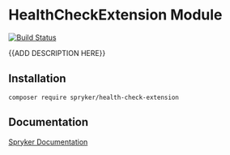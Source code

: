 # HealthCheckExtension Module
[![Build Status](https://travis-ci.org/spryker/health-check-extension.svg)](https://travis-ci.org/spryker/health-check-extension)

{{ADD DESCRIPTION HERE}}

## Installation

```
composer require spryker/health-check-extension
```

## Documentation

[Spryker Documentation](https://documentation.spryker.com/module_guide/overview.htm)
